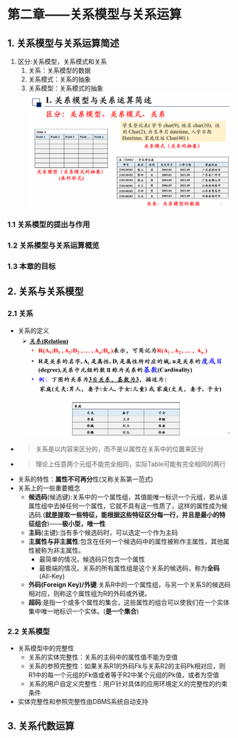 # 第二章——关系模型与关系运算

## 1. 关系模型与关系运算简述
1. 区分:关系模型，关系模式和关系
   1. 关系：关系模型的数据
   2. 关系模式：关系的抽象
   3. 关系模型：关系模式的抽象
   ![关系模型关系模式关系的区分](关系模型关系模式关系的区分.png)
### 1.1 关系模型的提出与作用
### 1.2 关系模型与关系运算概览
### 1.3 本章的目标
## 2. 关系与关系模型
### 2.1 关系
- 关系的定义![关系的定义](关系的定义.png)
- > 关系是以内容来区分的，而不是以属性在关系中的位置来区分
- > 理论上任意两个元组不能完全相同，实际Table可能有完全相同的两行
- 关系的特性：**属性不可再分**性(又称关系第一范式)
- 关系上的一些重要概念
  - **候选码**(候选键):关系中的一个属性组，其值能唯一标识一个元组，若从该属性组中去掉任何一个属性，它就不具有这一性质了，这样的属性成为候选码.(**就是提取一些特征，能根据这些特征区分每一行，并且是最小的特征组合**)——**极小型，唯一性**
  - **主码**(主键):当有多个候选码时，可以选定一个作为主码
  - **主属性与非主属性**:包含在任何一个候选码中的属性被称作主属性，其他属性被称为非主属性。
    - 最简单的情况，候选码只包含一个属性
    - 最极端的情况，关系的所有属性组是这个关系的候选码，称为**全码**(All-Key)
  - **外码(Foreign Key)/外键**:关系R中的⼀个属性组，与另⼀个关系S的候选码相对应，则称这个属性组为R的外码或外键。
  - **超码**:是指⼀个或多个属性的集合，这些属性的组合可以使我们在⼀个实体集中唯⼀地标识⼀个实体。(**是一个集合**)
### 2.2 关系模型
 - 关系模型中的完整性
   - 关系的实体完整性：关系的主码中的属性值不能为空值
   - 关系的参照完整性：如果关系R1的外码Fk与关系R2的主码Pk相对应，则R1中的每⼀个元组的Fk值或者等于R2中某个元组的Pk值，或者为空值
   - 关系的用户自定义完整性：用户针对具体的应用环境定义的完整性的约束条件
 - 实体完整性和参照完整性由DBMS系统自动支持
## 3. 关系代数运算











